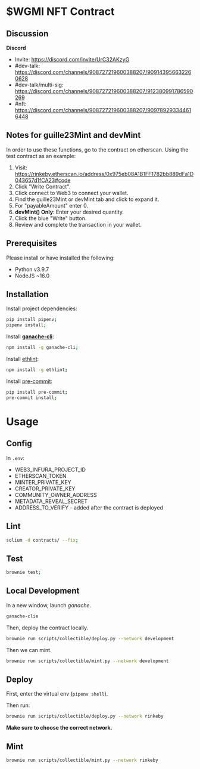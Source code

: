 # $WGMI NFT Contract

## Discussion

**Discord**

- Invite: https://discord.com/invite/UrC32AKzyG
- \#dev-talk: https://discord.com/channels/908727219600388207/909143956632260628
- \#dev-talk/multi-sig: https://discord.com/channels/908727219600388207/912380991786590269
- \#nft: https://discord.com/channels/908727219600388207/909789293344616448

## Notes for guille23Mint and devMint
In order to use these functions, go to the contract on etherscan.
Using the test contract as an example:
1. Visit: https://rinkeby.etherscan.io/address/0x975eb08A1B1FF1782bb889dFa1D043657d1fCA23#code
2. Click "Write Contract".
3. Click connect to Web3 to connect your wallet.
4. Find the guille23Mint or devMint tab and click to expand it.
5. For "payableAmount" enter 0.
6. **devMint() Only**: Enter your desired quantity.
7. Click the blue "Write" button.
8. Review and complete the transaction in your wallet.

## Prerequisites

Please install or have installed the following:

- Python v3.9.7
- NodeJS ~16.0

## Installation

Install project dependencies:

```bash
pip install pipenv;
pipenv install;
```
Install **[ganache-cli](https://www.npmjs.com/package/ganache-cli)**:

```bash
npm install -g ganache-cli;
```

Install [ethlint](https://www.npmjs.com/package/solium):

```bash
npm install -g ethlint;
```

Install [pre-commit](https://pre-commit.com/):

```bash
pip install pre-commit;
pre-commit install;
```



# Usage

## Config

In `.env`:

- WEB3_INFURA_PROJECT_ID
- ETHERSCAN_TOKEN
- MINTER_PRIVATE_KEY
- CREATOR_PRIVATE_KEY
- COMMUNITY_OWNER_ADDRESS
- METADATA_REVEAL_SECRET
- ADDRESS_TO_VERIFY - added after the contract is deployed

## Lint

```bash
solium -d contracts/ --fix;
```



## Test

```bash
brownie test;
```



## Local Development

In a new window, launch *ganache*.

```bash
ganache-clie
```

Then, deploy the contract locally.

```bash
brownie run scripts/collectible/deploy.py --network development
```

Then we can mint.

```bash
brownie run scripts/collectible/mint.py --network development
```



## Deploy

First, enter the virtual env (`pipenv shell`).

Then run:

```bash
brownie run scripts/collectible/deploy.py --network rinkeby
```

**Make sure to choose the correct network.**

## Mint

```bash
brownie run scripts/collectible/mint.py --network rinkeby
```
